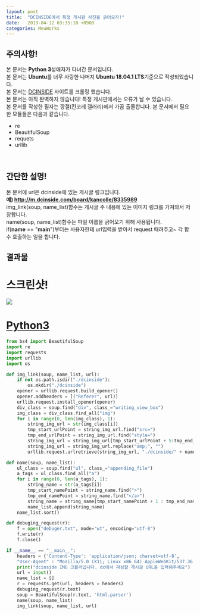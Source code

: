 ```yaml
---
layout: post
title:  "DCINSIDE에서 특정 게시판 사진을 긁어오자!"
date:   2019-04-12 03:35:10 +0900
categories: MeuWorks
---
```


## 주의사항!
본 문서는 <b>Python 3</b>성애자가 다녀간 문서입니다.<br>
본 문서는 <b>Ubuntu</b>를 너무 사랑한 나머지 <b>Ubuntu 18.04.1 LTS</b>기준으로 작성되었습니다.<br>
본 문서는 <a href="https://www.dcinside.com/">DCINSIDE</a> 사이트를 크롤링 했습니다.<br>
본 문서는 아직 완벽하지 않습니다! 특정 게시판에서는 오류가 날 수 있습니다.<br>
본 문서를 작성한 필자는 깡갤(칸코레 갤러리)에서 가끔 출몰합니다.
본 문서에서 필요한 모듈들은 다음과 같습니다.<br>
* re
* BeautifulSoup
* requets
* urllib
<br>

## 간단한 설명!
본 문서에 url은 dcinside에 있는 게시글 링크입니다.<br>
<b>예) http://m.dcinside.com/board/kancolle/8335989 </b><br>
img_link(soup, name_list)함수는 게시글 주 내용에 있는 이미지 링크를 가져와서 저장합니다.<br>
name(soup, name_list)함수는 파일 이름을 긁어오기 위해 사용됩니다.<br>
if(__name__ == "__main__")부터는 사용자한테 url입력을 받아서 request 때려주고~ 각 함수 호출하는 일을 합니다.<br>


## 결과물
# 스크린샷!
<img src="https://bitbucket.org/hong9802/dcinside-img-crawler/raw/a1cedab67c2692ee730bcb7092bd2ab349084792/screenshot.png"><br>
# <a href="https://bitbucket.org/hong9802/dcinside-img-crawler/src/master/dcimg.py">Python3</a>
```py
from bs4 import BeautifulSoup
import re
import requests
import urllib
import os

def img_link(soup, name_list, url):
    if not os.path.isdir("./dcinside"):
        os.mkdir("./dcinside")
    opener = urllib.request.build_opener()
    opener.addheaders = [("Referer", url)]
    urllib.request.install_opener(opener)
    div_class = soup.find("div", class_="writing_view_box")
    img_class = div_class.find_all("img")
    for i in range(0, len(img_class), 1):
        string_img_url = str(img_class[i])
        tmp_start_urlPoint = string_img_url.find("src=")
        tmp_end_urlPoint = string_img_url.find("style=")
        string_img_url = string_img_url[tmp_start_urlPoint + 5:tmp_end_urlPoint-2]
        string_img_url = string_img_url.replace("amp;", "")
        urllib.request.urlretrieve(string_img_url, "./dcinside/" + name_list[i])

def name(soup, name_list):
    ul_class = soup.find("ul", class_="appending_file")
    a_tags = ul_class.find_all("a")
    for i in range(0, len(a_tags), 1):
        string_name = str(a_tags[i])
        tmp_start_namePoint = string_name.find(">")
        tmp_end_namePoint = string_name.find("</a>")
        string_name = string_name[tmp_start_namePoint + 1 : tmp_end_namePoint]
        name_list.append(string_name)
    name_list.sort()

def debuging_request(r):
    f = open("debuger.txt", mode="wt", encoding="utf-8")
    f.write(r)
    f.close()

if __name__ == "__main__":
    headers = {'Content-Type': 'application/json; charset=utf-8',
    "User-Agent" : "Mozilla/5.0 (X11; Linux x86_64) AppleWebKit/537.36 (KHTML, like Gecko) Ubuntu Chromium/74.0.3729.169 Chrome/74.0.3729.169 Safari/537.36"}
    print("dcinside IMG 크롤러입니다. dc에서 파싱할 게시글 URL을 입력해주세요")
    url = input()
    name_list = []
    r = requests.get(url, headers = headers)
    debuging_request(r.text)
    soup = BeautifulSoup(r.text, 'html.parser')
    name(soup, name_list)
    img_link(soup, name_list, url)
```
